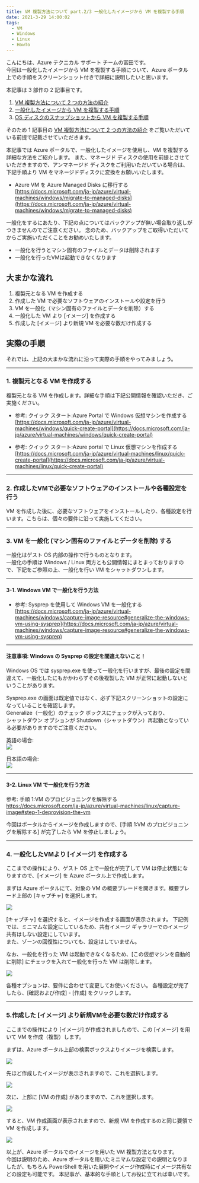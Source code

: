 ```yaml
---
title: VM 複製方法について part.2/3 一般化したイメージから VM を複製する手順
date: 2021-3-29 14:00:02
tags:
  - VM
  - Windows
  - Linux
  - HowTo
---
```


こんにちは、Azure テクニカル サポート チームの富田です。  
今回は一般化したイメージから VM を複製する手順について、Azure ポータル上での手順をスクリーンショット付きで詳細に説明したいと思います。  

本記事は 3 部作の 2 記事目です。
 1. [VM 複製方法について 2 つの方法の紹介](https://jpaztech.github.io/blog/vm/vm-replica-1)
 2. [一般化したイメージから VM を複製する手順](https://jpaztech.github.io/blog/vm/vm-replica-2)
 3. [OS ディスクのスナップショットから VM を複製する手順](https://jpaztech.github.io/blog/vm/vm-replica-3)


そのため 1 記事目の [VM 複製方法について 2 つの方法の紹介](https://jpaztech.github.io/blog/vm/vm-replica-1) をご覧いただいている前提で記載させていただきます。  

本記事では Azure ポータルで、一般化したイメージを使用し、VM を複製する詳細な方法をご紹介します。
また、マネージド ディスクの使用を前提とさせていただきますので、アンマネージド ディスクをご利用いただいている場合は、下記手順より VM をマネージドディスクに変換をお願いいたします。

- Azure VM を Azure Managed Disks に移行する  
[https://docs.microsoft.com/ja-jp/azure/virtual-machines/windows/migrate-to-managed-disks](https://docs.microsoft.com/ja-jp/azure/virtual-machines/windows/migrate-to-managed-disks)


一般化をするにあたり、下記の点についてはバックアップが無い場合取り返しがつきませんのでご注意ください。
念のため、バックアップをご取得いただいてからご実施いただくことをお勧めいたします。
 - 一般化を行うとマシン固有のファイルとデータは削除されます
 - 一般化を行ったVMは起動できなくなります

## 大まかな流れ

1. 複製元となる VM を作成する
2. 作成した VM で必要なソフトウェアのインストールや設定を行う
3. VM を一般化（マシン固有のファイルとデータを削除）する
4. 一般化した VM より [イメージ] を作成する
5. 作成した [イメージ] より新規 VM を必要な数だけ作成する

## 実際の手順

それでは、上記の大まかな流れに沿って実際の手順をやってみましょう。   

---
### 1. 複製元となる VM を作成する

複製元となる VM を作成します。詳細な手順は下記公開情報を確認いただき、ご実施ください。

- 参考: クイック スタート:Azure Portal で Windows 仮想マシンを作成する  
[https://docs.microsoft.com/ja-jp/azure/virtual-machines/windows/quick-create-portal](https://docs.microsoft.com/ja-jp/azure/virtual-machines/windows/quick-create-portal)

- 参考: クイック スタート:Azure portal で Linux 仮想マシンを作成する  
[https://docs.microsoft.com/ja-jp/azure/virtual-machines/linux/quick-create-portal](https://docs.microsoft.com/ja-jp/azure/virtual-machines/linux/quick-create-portal)

---
### 2. 作成したVMで必要なソフトウェアのインストールや各種設定を行う

VM を作成した後に、必要なソフトウェアをインストールしたり、各種設定を行います。こちらは、個々の要件に沿って実施してください。

---
### 3. VM を一般化 (マシン固有のファイルとデータを削除) する

一般化はゲスト OS 内部の操作で行うものとなります。  
一般化の手順は Windows / Linux 両方とも公開情報にまとまっておりますので、下記をご参照の上、一般化を行い VM をシャットダウンします。  


---
#### 3-1. Windows VM で一般化を行う方法

- 参考: Sysprep を使用して Windows VM を一般化する  
[https://docs.microsoft.com/ja-jp/azure/virtual-machines/windows/capture-image-resource#generalize-the-windows-vm-using-sysprep](https://docs.microsoft.com/ja-jp/azure/virtual-machines/windows/capture-image-resource#generalize-the-windows-vm-using-sysprep)

---
#### 注意事項: Windows の Sysprep の設定を間違えないこと！

Windows OS では sysprep.exe を使って一般化を行いますが、最後の設定を間違えて、一般化したにもかかわらずその後複製した VM が正常に起動しないということがあります。

Sysprep.exe の画面は既定値ではなく、必ず下記スクリーンショットの設定になっていることを確認します。  
Generalize（一般化）のチェック ボックスにチェックが入っており、  
シャットダウン オプションが Shutdown（シャットダウン）再起動となっている必要がありますのでご注意ください。

英語の場合:   
![](./vm-replica-2/sysprep-en.png) 

日本語の場合:   
![](./vm-replica-2/sysprep-jp.png) 

---
#### 3-2. Linux VM で一般化を行う方法

参考: 手順 1:VM のプロビジョニングを解除する  
https://docs.microsoft.com/ja-jp/azure/virtual-machines/linux/capture-image#step-1-deprovision-the-vm

今回はポータルからイメージを作成しますので、[手順 1:VM のプロビジョニングを解除する] が完了したら VM を停止しましょう。

---
### 4. 一般化したVMより [イメージ] を作成する

ここまでの操作により、ゲスト OS 上で一般化が完了して VM は停止状態になりますので、[イメージ] を Azure ポータル上で作成します。  

まずは Azure ポータルにて、対象の VM の概要ブレードを開きます。概要ブレード上部の [キャプチャ] を選択します。

![](./vm-replica-2/img-010.png) 

[キャプチャ] を選択すると、イメージを作成する画面が表示されます。
下記例では、ミニマムな設定にしているため、共有イメージ ギャラリーでのイメージ共有はしない設定にしています。  
また、ゾーンの回復性についても、設定はしていません。

なお、一般化を行った VM は起動できなくなるため、[この仮想マシンを自動的に削除] にチェックを入れて一般化を行った VM は削除します。

![](./vm-replica-2/img-020.png) 

各種オプションは、要件に合わせて変更してお使いください。
各種設定が完了したら、[確認および作成] - [作成] をクリックします。

---
### 5.作成した [イメージ] より新規VMを必要な数だけ作成する

ここまでの操作により [イメージ] が作成されましたので、この [イメージ] を用いて VM を作成（複製）します。  

まずは、Azure ポータル上部の検索ボックスよりイメージを検索します。

![](./vm-replica-2/img-025.png) 

先ほど作成したイメージが表示されますので、これを選択します。

![](./vm-replica-2/img-030.png) 

次に、上部に [VM の作成] がありますので、これを選択します。

![](./vm-replica-2/img-040.png) 

すると、VM 作成画面が表示されますので、新規 VM を作成するのと同じ要領で VM を作成します。

![](./vm-replica-2/img-050.png) 

以上が、Azure ポータルでのイメージを用いた VM 複製方法となります。  
今回は説明のため、Azure ポータルを用いたミニマムな設定での説明となりましたが、もちろん PowerShell を用いた展開やイメージ作成時にイメージ共有などの設定も可能です。
本記事が、基本的な手順としてお役に立てれば幸いです。

